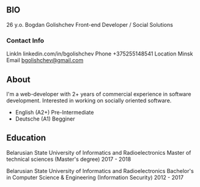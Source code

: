 ## BIO

26 y.o.
Bogdan Golishchev
Front-end Developer / Social Solutions

### Contact Info

LinkIn          linkedin.com/in/bgolishchev
Phone           +375255148541
Location        Minsk
Email           bgolishchev@gmail.com

## About

I'm a web-developer with 2+ years of commercial experience in software development.
Interested in working on socially oriented software.

- English (A2+) Pre-Intermediate
- Deutsche (A1) Begginer

## Education

Belarusian State University of Informatics and Radioelectronics
Master of technical sciences (Master's degree)
2017 - 2018

Belarusian State University of Informatics and Radioelectronics
Bachelor's in Computer Science & Engineering (Information Security)
2012 - 2017